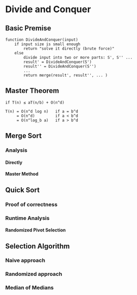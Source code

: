# Divide and Conquer

## Basic Premise

    function DivideAndConquer(input)
        if input size is small enough
            return "solve it directly (brute force)"
        else
            divide input into two or more parts: S', S'' ...
            result' = DivideAndConquer(S')
            result'' = DivideAndConquer(S'')
            ...
            return merge(result', result'', ... )

## Master Theorem

    if T(n) ≤ aT(n/b) + O(n^d)
    
    T(n) = O(n^d log n)   if a = b^d
         = O(n^d)         if a < b^d
         = O(n^log_b a)   if a > b^d

## Merge Sort

### Analysis

#### Directly

#### Master Method

## Quick Sort

### Proof of correctness

### Runtime Analysis

#### Randomized Pivot Selection

## Selection Algorithm

### Naive approach

### Randomized approach

### Median of Medians
